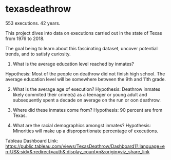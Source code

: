 # texasdeathrow

553 executions. 42 years.

This project dives into data on executions carried out in the state of Texas from 1976 to 2018.

The goal being to learn about this fascinating dataset, uncover potential trends, and to satisfy curiosity.

1. What is the average education level reached by inmates?

Hypothesis: Most of the people on deathrow did not finish high school. The average education level will be somewhere between the 9th and 11th grade.

2. What is the average age of execution?
Hypothesis: Deathrow inmates likely commited their crime(s) as a teenager or young adult and subsequently spent a decade on average on the run or oon deathrow.

3. Where did these inmates come from? 
Hypothesis: 90 percent are from Texas.

5. What are the racial demographics amongst inmates?
Hypothesis: Minorities will make up a disproportionate percentage of executions.






Tableau Dashboard Link:
https://public.tableau.com/views/TexasDeathrow/Dashboard1?:language=en-US&:sid=&:redirect=auth&:display_count=n&:origin=viz_share_link
